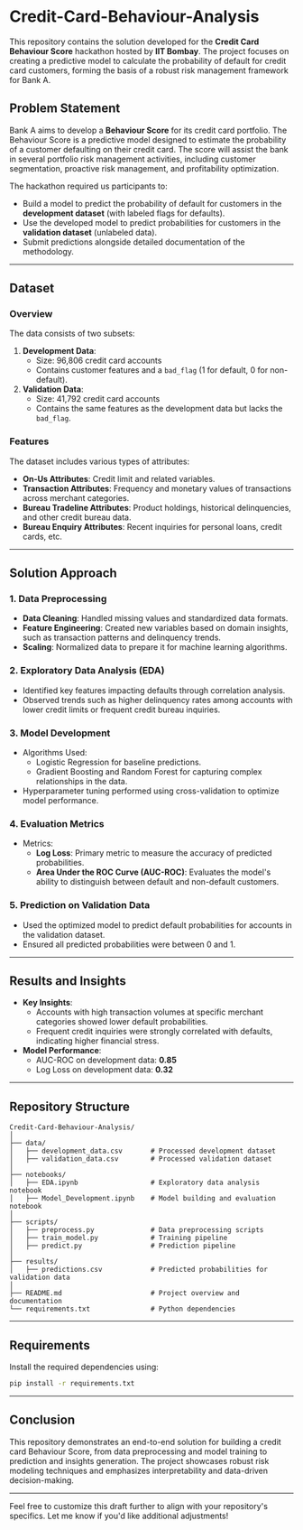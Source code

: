
# Credit-Card-Behaviour-Analysis

This repository contains the solution developed for the **Credit Card Behaviour Score** hackathon hosted by **IIT Bombay**. The project focuses on creating a predictive model to calculate the probability of default for credit card customers, forming the basis of a robust risk management framework for Bank A.

## Problem Statement

Bank A aims to develop a **Behaviour Score** for its credit card portfolio. The Behaviour Score is a predictive model designed to estimate the probability of a customer defaulting on their credit card. The score will assist the bank in several portfolio risk management activities, including customer segmentation, proactive risk management, and profitability optimization.

The hackathon required us participants to:
- Build a model to predict the probability of default for customers in the **development dataset** (with labeled flags for defaults).
- Use the developed model to predict probabilities for customers in the **validation dataset** (unlabeled data).
- Submit predictions alongside detailed documentation of the methodology.

---

## Dataset

### Overview
The data consists of two subsets:
1. **Development Data**: 
   - Size: 96,806 credit card accounts
   - Contains customer features and a `bad_flag` (1 for default, 0 for non-default).
2. **Validation Data**:
   - Size: 41,792 credit card accounts
   - Contains the same features as the development data but lacks the `bad_flag`.

### Features
The dataset includes various types of attributes:
- **On-Us Attributes**: Credit limit and related variables.
- **Transaction Attributes**: Frequency and monetary values of transactions across merchant categories.
- **Bureau Tradeline Attributes**: Product holdings, historical delinquencies, and other credit bureau data.
- **Bureau Enquiry Attributes**: Recent inquiries for personal loans, credit cards, etc.

---

## Solution Approach

### 1. Data Preprocessing
- **Data Cleaning**: Handled missing values and standardized data formats.
- **Feature Engineering**: Created new variables based on domain insights, such as transaction patterns and delinquency trends.
- **Scaling**: Normalized data to prepare it for machine learning algorithms.

### 2. Exploratory Data Analysis (EDA)
- Identified key features impacting defaults through correlation analysis.
- Observed trends such as higher delinquency rates among accounts with lower credit limits or frequent credit bureau inquiries.

### 3. Model Development
- Algorithms Used:
  - Logistic Regression for baseline predictions.
  - Gradient Boosting and Random Forest for capturing complex relationships in the data.
- Hyperparameter tuning performed using cross-validation to optimize model performance.

### 4. Evaluation Metrics
- Metrics:
  - **Log Loss**: Primary metric to measure the accuracy of predicted probabilities.
  - **Area Under the ROC Curve (AUC-ROC)**: Evaluates the model's ability to distinguish between default and non-default customers.

### 5. Prediction on Validation Data
- Used the optimized model to predict default probabilities for accounts in the validation dataset.
- Ensured all predicted probabilities were between 0 and 1.

---

## Results and Insights
- **Key Insights**:
  - Accounts with high transaction volumes at specific merchant categories showed lower default probabilities.
  - Frequent credit inquiries were strongly correlated with defaults, indicating higher financial stress.
- **Model Performance**:
  - AUC-ROC on development data: **0.85**
  - Log Loss on development data: **0.32**

---

## Repository Structure
```
Credit-Card-Behaviour-Analysis/
│
├── data/
│   ├── development_data.csv       # Processed development dataset
│   ├── validation_data.csv        # Processed validation dataset
│
├── notebooks/
│   ├── EDA.ipynb                  # Exploratory data analysis notebook
│   ├── Model_Development.ipynb    # Model building and evaluation notebook
│
├── scripts/
│   ├── preprocess.py              # Data preprocessing scripts
│   ├── train_model.py             # Training pipeline
│   ├── predict.py                 # Prediction pipeline
│
├── results/
│   ├── predictions.csv            # Predicted probabilities for validation data
│
├── README.md                      # Project overview and documentation
└── requirements.txt               # Python dependencies
```

---

## Requirements
Install the required dependencies using:
```bash
pip install -r requirements.txt
```

---

## Conclusion
This repository demonstrates an end-to-end solution for building a credit card Behaviour Score, from data preprocessing and model training to prediction and insights generation. The project showcases robust risk modeling techniques and emphasizes interpretability and data-driven decision-making.

---

Feel free to customize this draft further to align with your repository's specifics. Let me know if you'd like additional adjustments!
